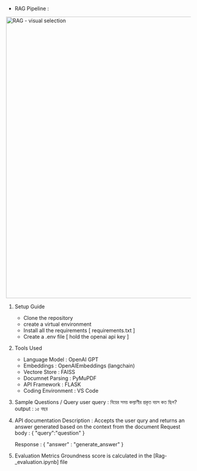 

* RAG Pipeline : 
   
<img width="589" height="766" alt="RAG - visual selection" src="https://github.com/user-attachments/assets/04d83dd5-10f6-4fc2-bf39-ad2b3c216503" />

1. Setup Guide
   - Clone the repository
   - create a virtual environment
   - Install all the requirements [ requirements.txt ]
   - Create a .env file [ hold the openai api key ]

2. Tools Used
   - Language Model : OpenAI GPT
   - Embeddings : OpenAIEmbeddings (langchain)
   - Vectore Store : FAISS
   - Documnet Parsing : PyMuPDF
   - API Framework : FLASK
   - Coding Environment : VS Code

3. Sample Questions / Query
   user query : বিয়ের সময় কল্যাণীর প্রকৃত বয়স কত ছিল?
   output : ১৫ বছর

4. API documentation
   Description : Accepts the user qury and returns an answer generated based on the context from the document
   Request body :
     {
       "query":"question"
     }

   Response :
     {
       "answer" : "generate_answer"
     }

5. Evaluation Metrics
   Groundness score is calculated in the [Rag-_evaluation.ipynb] file
